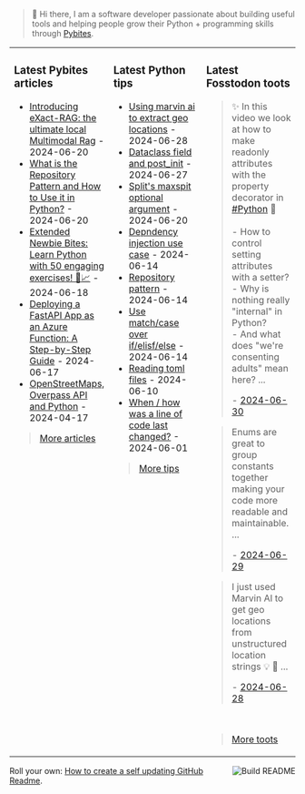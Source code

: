 > 👋 Hi there, I am a software developer passionate about building useful tools and helping people grow their Python + programming skills through <a href="https://pybit.es" target="_blank">Pybites</a>.

<table><tr><td valign="top" width="33%">

### Latest Pybites articles

<ul>

  <li><a href="https://pybit.es/articles/introducing-exact-rag-the-ultimate-local-multimodal-rag/" target="_blank">Introducing eXact-RAG: the ultimate local Multimodal Rag</a> - 2024-06-20</li>

  <li><a href="https://pybit.es/articles/repository-pattern-in-python/" target="_blank">What is the Repository Pattern and How to Use it in Python?</a> - 2024-06-20</li>

  <li><a href="https://pybit.es/articles/learn-python-from-scratch-with-our-50-newbie-bite-exercises/" target="_blank">Extended Newbie Bites: Learn Python with 50 engaging exercises! 🐍📈</a> - 2024-06-18</li>

  <li><a href="https://pybit.es/articles/fastapi-app-as-azure-function-howto/" target="_blank">Deploying a FastAPI App as an Azure Function: A Step-by-Step Guide</a> - 2024-06-17</li>

  <li><a href="https://pybit.es/articles/openstreetmaps-overpass-api-and-python/" target="_blank">OpenStreetMaps, Overpass API and Python</a> - 2024-04-17</li>

</ul>

> <a href="https://pybit.es/articles/" target="_blank">More articles</a>


</td><td valign="top" width="34%">

### Latest Python tips

<ul>

  <li><a href="https://github.com/bbelderbos/bobcodesit/blob/main/notes/20240628165703.md" target="_blank">Using marvin ai to extract geo locations</a> - 2024-06-28</li>

  <li><a href="https://github.com/bbelderbos/bobcodesit/blob/main/notes/20240627192941.md" target="_blank">Dataclass field and post_init</a> - 2024-06-27</li>

  <li><a href="https://github.com/bbelderbos/bobcodesit/blob/main/notes/20240620083150.md" target="_blank">Split's maxspit optional argument</a> - 2024-06-20</li>

  <li><a href="https://github.com/bbelderbos/bobcodesit/blob/main/notes/20240614172758.md" target="_blank">Depndency injection use case</a> - 2024-06-14</li>

  <li><a href="https://github.com/bbelderbos/bobcodesit/blob/main/notes/20240614165322.md" target="_blank">Repository pattern</a> - 2024-06-14</li>

  <li><a href="https://github.com/bbelderbos/bobcodesit/blob/main/notes/20240614124008.md" target="_blank">Use match/case over if/elisf/else</a> - 2024-06-14</li>

  <li><a href="https://github.com/bbelderbos/bobcodesit/blob/main/notes/20240610105621.md" target="_blank">Reading toml files</a> - 2024-06-10</li>

  <li><a href="https://github.com/bbelderbos/bobcodesit/blob/main/notes/20240601101301.md" target="_blank">When / how was a line of code last changed?</a> - 2024-06-01</li>

</ul>

> <a href="https://github.com/bbelderbos/bobcodesit" target="_blank">More tips</a>


</td><td valign="top" width="33%">

### Latest Fosstodon toots


  <blockquote>
  <p>✨ In this video we look at how to make readonly attributes with the property decorator in <a class="mention hashtag" href="https://fosstodon.org/tags/Python" rel="tag">#<span>Python</span></a> 🐍<br /> <br />- How to control setting attributes with a setter? <br />- Why is nothing really &quot;internal&quot; in Python?<br />- And what does &quot;we're consenting adults&quot; mean here? ...</p>
  - <a href="https://fosstodon.org/@bbelderbos/112705972508738050" target="_blank">2024-06-30</a>
  </blockquote>

  <blockquote>
  <p>Enums are great to group constants together making your code more readable and maintainable.  ...</p>
  - <a href="https://fosstodon.org/@bbelderbos/112700816195512360" target="_blank">2024-06-29</a>
  </blockquote>

  <blockquote>
  <p>I just used Marvin AI to get geo locations from unstructured location strings 💡 🎉 ...</p>
  - <a href="https://fosstodon.org/@bbelderbos/112695654568195151" target="_blank">2024-06-28</a>
  </blockquote>


<br>

> <a href="https://fosstodon.org/@bbelderbos" target="_blank">More toots</a>


</td></tr></table>

<a href="https://github.com/bbelderbos/bbelderbos/actions" target="_blank"><img src="https://github.com/bbelderbos/bbelderbos/workflows/Daily%20Update/badge.svg" align="right" alt="Build README"></a>Roll your own: <a href="https://pybit.es/articles/how-to-create-a-self-updating-github-readme/" target="_blank">How to create a self updating GitHub Readme</a>.